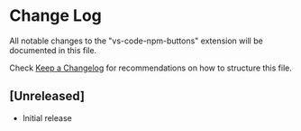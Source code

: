 # Change Log

All notable changes to the "vs-code-npm-buttons" extension will be documented in this file.

Check [Keep a Changelog](http://keepachangelog.com/) for recommendations on how to structure this file.

## [Unreleased]

- Initial release